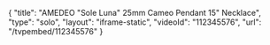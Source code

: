 {
    "title": "AMEDEO \"Sole Luna\" 25mm Cameo Pendant 15\" Necklace",
    "type": "solo",
    "layout": "iframe-static",
    "videoId": "112345576",
    "url": "\/tvpembed\/112345576"
}